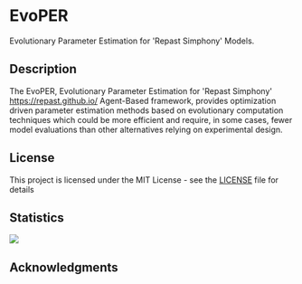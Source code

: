 # EvoPER

Evolutionary Parameter Estimation for 'Repast Simphony' Models.

## Description

The EvoPER, Evolutionary Parameter Estimation for 'Repast Simphony'
    <https://repast.github.io/> Agent-Based framework, provides optimization
    driven parameter estimation methods based on evolutionary computation
    techniques which could be more efficient and require, in some cases,
    fewer model evaluations than other alternatives relying on experimental design.

## License

This project is licensed under the MIT License - see the [LICENSE](LICENSE) file for details

## Statistics 

[![](http://cranlogs.r-pkg.org/badges/evoper)](http://cran.rstudio.com/web/packages/evoper/index.html)

## Acknowledgments

